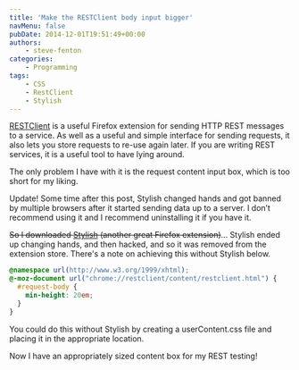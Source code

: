 ```yaml
---
title: 'Make the RESTClient body input bigger'
navMenu: false
pubDate: 2014-12-01T19:51:49+00:00
authors:
    - steve-fenton
categories:
    - Programming
tags:
    - CSS
    - RestClient
    - Stylish
---
```


[RESTClient](https://addons.mozilla.org/en-US/firefox/addon/restclient/?src=stevefenton.co.uk) is a useful Firefox extension for sending HTTP REST messages to a service. As well as a useful and simple interface for sending requests, it also lets you store requests to re-use again later. If you are writing REST services, it is a useful tool to have lying around.

The only problem I have with it is the request content input box, which is too short for my liking.

Update! Some time after this post, Stylish changed hands and got banned by multiple browsers after it started sending data up to a server. I don’t recommend using it and I recommend uninstalling it if you have it.

<del>So I downloaded [Stylish](https://addons.mozilla.org/en-US/firefox/addon/stylish/?src=stevefenton.co.uk) (another great Firefox extension)</del>... Stylish ended up changing hands, and then hacked, and so it was removed from the extension store. There's a note on achieving this without Stylish below.

```css
@namespace url(http://www.w3.org/1999/xhtml);
@-moz-document url("chrome://restclient/content/restclient.html") {
  #request-body {
    min-height: 20em;
  }
}
```

You could do this without Stylish by creating a userContent.css file and placing it in the appropriate location.

Now I have an appropriately sized content box for my REST testing!